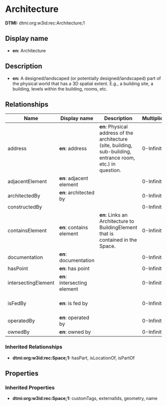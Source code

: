# Architecture
**DTMI:** dtmi:org:w3id:rec:Architecture;1
## Display name
- **en:** Architecture
## Description
- **en:** A designed/landscaped (or potentially designed/landscaped) part of the physical world that has a 3D spatial extent. E.g., a building site, a building, levels within the building, rooms, etc.
## Relationships
|Name|Display name|Description|Multiplicity|Target|Properties|Writable|
|-|-|-|-|-|-|-|
|address|**en**: address|**en**: Physical address of the architecture (site, building, sub-building, entrance room, etc.) in question.|0-Infinity|dtmi:org:w3id:rec:PostalAddress;1||True|
|adjacentElement|**en**: adjacent element||0-Infinity|dtmi:org:w3id:rec:BuildingElement;1||True|
|architectedBy|**en**: architected by||0-Infinity|dtmi:org:w3id:rec:Agent;1||True|
|constructedBy|||0-Infinity|dtmi:org:w3id:rec:Agent;1||True|
|containsElement|**en**: contains element|**en**: Links an Architecture to BuildingElement that is contained in the Space.|0-Infinity|dtmi:org:w3id:rec:BuildingElement;1||True|
|documentation|**en**: documentation||0-Infinity|dtmi:org:w3id:rec:Document;1||True|
|hasPoint|**en**: has point||0-Infinity|dtmi:org:brickschema:schema:Brick:Point;1||True|
|intersectingElement|**en**: intersecting element||0-Infinity|dtmi:org:w3id:rec:BuildingElement;1||True|
|isFedBy|**en**: is fed by||0-Infinity||substance (schema: TBD)|True|
|operatedBy|**en**: operated by||0-Infinity|dtmi:org:w3id:rec:Agent;1||True|
|ownedBy|**en**: owned by||0-Infinity|dtmi:org:w3id:rec:Agent;1||True|
### Inherited Relationships
* **dtmi:org:w3id:rec:Space;1:** hasPart, isLocationOf, isPartOf
## Properties
### Inherited Properties
* **dtmi:org:w3id:rec:Space;1:** customTags, externalIds, geometry, name
